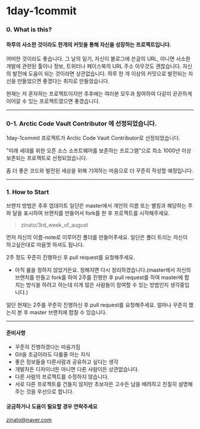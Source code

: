 # 1day-1commit

### 0. What is this?

#### 하루의 사소한 것이라도 한개의 커밋을 통해 자신을 성장하는 프로젝트입니다.


어떠한 것이라도 좋습니다. 그 날의 일기, 자신이 블로그에 쓴글의 URL, 아니면 사소한 개발에 관련된 툴이나 정보, 트위터나 페이스북의 URL 주소 아무것도 괜찮습니다.
자신의 발전에 도움이 되는 것이라면 상관없습니다.
하루 한 개 이상의 커밋으로 발전되는 자신을 만들었으면 좋겠다는 취지로 만들었습니다.

현재는 저 혼자하는 프로젝트이지만 추후에는 여러분 모두과 참여하여 다같이 끈끈하게 이어갈 수 있는 프로젝트였으면 좋겠습니다.

* * *

### 0-1. Arctic Code Vault Contributor 에 선정되었습니다.

1day-1commit 프로젝트가 Arctic Code Vault Contributor로 선정되었습니다. 
 
 "미래 세대를 위한 오픈 소스 소프트웨어를 보존하는 프로그램"으로 최소 1000년 이상 보존되는 프로젝트로 선정되었습니다. 
 
 좀 더 좋은 코드와 발전된 세상을 위해 기여하는 마음으로 더 꾸준히 작성할 예정입니다.  

* * * 

### 1. How to Start

브랜치 방법은 추후 업데이트 일단은 master에서 개인의 이름 또는 별칭과 해당하는 주 와 달을 표시하여 브랜치를 만들어서 fork를 한 후 프로젝트를 시작해주세요.

> zinato/3rd_week_of_august

먼저 자신의 이름-note로 이루어진 폴더를 만들어주세요. 일단은 폴더 트리는 자신이 하고싶은대로 마음껏 하셔도 됩니다.

2주 정도 꾸준히 진행하신 후 pull request를 요청해주세요.

* 아직 룰을 정하지 않았거든요. 정해지면 다시 정리하겠습니다.(master에서 자신의 브랜치를 만들고 fork를 하여 2주를 진행한 후 pull request를 하여 master에 합치는 방식을 하려고 하는데
이게 많은 사람들이 참여할 수 있는 방법인지 생각중입니다.)

일단 현재는 2주를 꾸준히 진행하신 후 pull request를 요청해주세요. 얼마나 꾸준히 했는지 본 후 master 브랜치에 합칠 수 있습니다.

* * *



#### 준비사항

* 꾸준히 진행하겠다는 마음가짐
* Git을 조금이라도 다룰줄 아는 지식
* 좋은 정보들을 다른사람과 공유하고 싶다는 생각
* 개발자든 디자이너든 아니면 다른 사람이든 상관없습니다.
* 다른 사람의 프로젝트를 수정하지 않습니다.
* 서로 다른 프로젝트를 건들지 않지만 초보자든 고수든 남을 배려하고 친절히 설명해주는 것을 우선으로 합니다.

#### 궁금하거나 도움이 필요할 경우 연락주세요

<zinato@naver.com>
